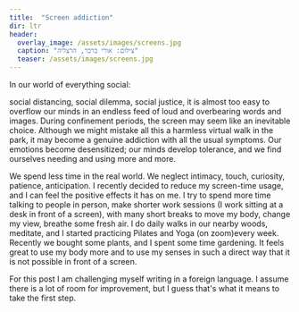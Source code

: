 ```yaml
---
title:  "Screen addiction"
dir: ltr
header:
  overlay_image: /assets/images/screens.jpg
  caption: "צילום: אורי ברכר, הרצליה"
  teaser: /assets/images/screens.jpg
---
```


In our world of everything social:
<!--more-->
social distancing, social dilemma, social justice,
it is almost too easy to overflow our minds in an endless feed of loud and overbearing words and images.
During confinement periods, the screen may seem like an inevitable choice. 
Although we might mistake all this a harmless virtual walk in the park,
it may become a genuine addiction with all the usual symptoms.
Our emotions become desensitized; our minds develop tolerance,
and we find ourselves needing and using more and more.

We spend less time in the real world. We neglect intimacy, touch, curiosity, patience, anticipation.
I recently decided to reduce my screen-time usage, and I can feel the positive effects it has on me.
I try to spend more time talking to people in person, make shorter work sessions
(I work sitting at a desk in front of a screen), with many short breaks to move my body,
change my view, breathe some fresh air.
I do daily walks in our nearby woods, meditate,
and I started practicing Pilates and Yoga (on zoom)every week.
Recently we bought some plants, and I spent some time gardening.
It feels great to use my body more and to use my senses in such a direct way that it is not
possible in front of a screen.

For this post I am challenging myself writing in a foreign language.
I assume there is a lot of room for improvement,
but I guess that's what it means to take the first step.
